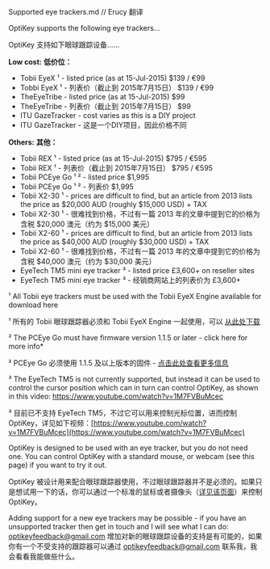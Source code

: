 Supported eye trackers.md // Erucy 翻译

OptiKey supports the following eye trackers...

OptiKey 支持如下眼球跟踪设备……

**Low cost:**
**低价位：**

* Tobii EyeX ¹ - listed price (as at 15-Jul-2015) $139 / €99
* Tobbi EyeX ¹ - 列表价（截止到 2015年7月15日） $139 / €99
* TheEyeTribe - listed price (as at 15-Jul-2015) $99
* TheEyeTribe - 列表价（截止到 2015年7月15日） $99
* ITU GazeTracker - cost varies as this is a DIY project
* ITU GazeTracker - 这是一个DIY项目，因此价格不同

**Others:**
**其他：**

* Tobii REX ¹ - listed price (as at 15-Jul-2015) $795 / €595
* Tobii REX ¹ - 列表价（截止到 2015年7月15日） $795 / €595
* Tobii PCEye Go ¹ ² - listed price $1,995
* Tobii PCEye Go ¹ ² - 列表价 $1,995
* Tobii X2-30 ¹ - prices are difficult to find, but an article from 2013 lists the price as $20,000 AUD (roughly $15,000 USD) + TAX
* Tobii X2-30 ¹ - 很难找到价格，不过有一篇 2013 年的文章中提到它的价格为含税 $20,000 澳元（约为 $15,000 美元）
* Tobii X2-60 ¹ - prices are difficult to find, but an article from 2013 lists the price as $40,000 AUD (roughly $30,000 USD) + TAX
* Tobii X2-60 ¹ - 很难找到价格，不过有一篇 2013 年的文章中提到它的价格为含税 $40,000 澳元（约为 $30,000 美元）
* EyeTech TM5 mini eye tracker ³ - listed price £3,600+ on reseller sites
* EyeTech TM5 mini eye tracker ³ - 经销商网站上的列表价为 £3,600+ 

¹ All Tobii eye trackers must be used with the Tobii EyeX Engine available for download here

¹ 所有的 Tobii 眼球跟踪器必须和 Tobii EyeX Engine 一起使用，可以 [从此处下载](http://www.tobii.com/en/eye-experience/dev/eyex-engine/)

² The PCEye Go must have firmware version 1.1.5 or later - click here for more info*

² PCEye Go 必须使用 1.1.5 及以上版本的固件 - [点击此处查看更多信息](https://github.com/JuliusSweetland/OptiKey/wiki/Using-the-Tobii-PCEye-Go-tracker)

³ The EyeTech TM5 is not currently supported, but instead it can be used to control the cursor position which can in turn can control OptiKey, as shown in this video: https://www.youtube.com/watch?v=1M7FVBuMcec

³ 目前已不支持 EyeTech TM5，不过它可以用来控制光标位置，进而控制 OptiKey，详见如下视频：[https://www.youtube.com/watch?v=1M7FVBuMcec](https://www.youtube.com/watch?v=1M7FVBuMcec)

OptiKey is designed to be used with an eye tracker, but you do not need one. You can control OptiKey with a standard mouse, or webcam (see this page) if you want to try it out.

OptiKey 被设计用来配合眼球跟踪器使用，不过眼球跟踪器并不是必须的。如果只是想试用一下的话，你可以通过一个标准的鼠标或者摄像头（[详见该页面](https://github.com/JuliusSweetland/OptiKey/wiki/Using-webcams)）来控制 OptiKey。

Adding support for a new eye trackers may be possible - if you have an unsupported tracker then get in touch and I will see what I can do: optikeyfeedback@gmail.com
增加对新的眼球跟踪设备的支持是有可能的，如果你有一个不受支持的跟踪器可以通过 [optikeyfeedback@gmail.com](mailto:optikeyfeedback@gmail.com) 联系我，我会看看我能做些什么。